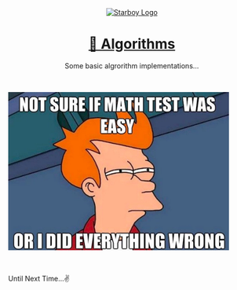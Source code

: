 <div align="center">
    <a href="https://skywalkerSam.dev">
        <img src="https://github.com/starboy-inc.png" alt="Starboy Logo" height=128>
    </a>
    <h1><a href="https://en.wikipedia.org/wiki/Algorithm">🥣 Algorithms</a></h1>
    Some basic algrorithm implementations...
</div>

&nbsp;

<img alt='*theTest' src='./Resources/memes/theTest.webp' width=450 />

&nbsp;

Until Next Time...✌️

&nbsp;
